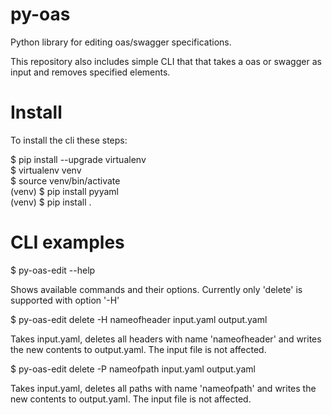 # py-oas
Python library for editing oas/swagger specifications.

This repository also includes simple CLI that that takes a 
oas or swagger as input and removes specified elements.

# Install

To install the cli these steps:

$ pip install --upgrade virtualenv  
$ virtualenv venv  
$ source venv/bin/activate  
(venv) $ pip install pyyaml  
(venv) $ pip install .  


# CLI examples

$ py-oas-edit --help

Shows available commands and their options. Currently only 'delete' is supported with option '-H'

$ py-oas-edit delete -H nameofheader input.yaml output.yaml

Takes input.yaml, deletes all headers with name 'nameofheader' and writes the new contents to output.yaml. The input file is not affected.

$ py-oas-edit delete -P nameofpath input.yaml output.yaml

Takes input.yaml, deletes all paths with name 'nameofpath' and writes the new contents to output.yaml. The input file is not affected.
